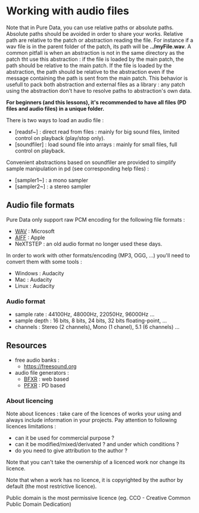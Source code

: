# Working with audio files

Note that in Pure Data, you can use relative paths or absolute paths. Absolute paths should be avoided in order to share your works.
Relative path are relative to the patch or abstraction reading the file. For instance if a wav file is in the parent folder of
the patch, its path will be **../myFile.wav**. A common pitfall is when an abstraction is not in the same directory as the patch tht use this abstraction : if the file is loaded by the main patch, the path should be relative to the main patch. If the file is loaded by the abstraction, the path should be relative to the abstraction even if the message containing the path is sent from the main patch.
This behavior is usefull to pack both abstraction and external files as a library : any patch using the abstraction don't have to resolve paths to abstraction's own data.

**For beginners (and this lessons), it's recommended to have all files (PD files and audio files) in a unique folder.**

There is two ways to load an audio file :

* [readsf~] : direct read from files : mainly for big sound files, limited control on playback (play/stop only).
* [soundfiler] : load sound file into arrays : mainly for small files, full control on playback.

Convenient abstractions based on soundfiler are provided to simplify sample manipulation in pd (see corresponding help files) :

* [sampler1~] : a mono sampler
* [sampler2~] : a stereo sampler


## Audio file formats

Pure Data only support raw PCM encoding for the following file formats :

* [WAV](https://en.wikipedia.org/wiki/WAV) : Microsoft
* [AIFF](https://en.wikipedia.org/wiki/Audio_Interchange_File_Format) : Apple
* NeXTSTEP : an old audio format no longer used these days.

In order to work with other formats/encoding (MP3, OGG, ...) you'll need to convert them with some tools :

* Windows : Audacity
* Mac : Audacity
* Linux : Audacity

### Audio format

* sample rate : 44100Hz, 48000Hz, 22050Hz, 96000Hz ...
* sample depth : 16 bits, 8 bits, 24 bits, 32 bits floating-point, ...
* channels : Stereo (2 channels), Mono (1 chanel), 5.1 (6 channels) ...


## Resources

* free audio banks :
    * https://freesound.org
* audio file generators :
	* [BFXR](https://www.bfxr.net/) : web based
	* [PFXR](http://www.mgsx.net/articles/pd/bfxr-like-with-pd/bfxr-like-with-pd.html) : PD based

### About licencing

Note about licences : take care of the licences of works your using and always include information in your projects.
Pay attention to following licences limitations :

* can it be used for commercial purpose ?
* can it be modified/mixed/derivated ? and under which conditions ?
* do you need to give attribution to the author ?

Note that you can't take the ownership of a licenced work nor change its licence.

Note that when a work has no licence, it is copyrighted by the author by default (the most restrictive licence).

Public domain is the most permissive licence (eg. CCO - Creative Common Public Domain Dedication)

